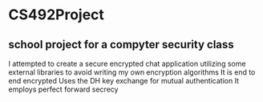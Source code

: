 # CS492Project

## school project for a compyter security class

I attempted to create a secure encrypted chat application utilizing some external libraries to avoid writing my own encryption algorithms
 It is end to end encrypted 
 Uses the DH key exchange for mutual authentication
 It employs perfect forward secrecy
